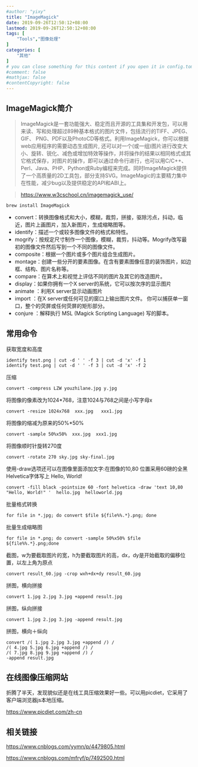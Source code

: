 ```yaml
---
#author: "yixy"
title: "ImageMagick"
date: 2019-09-26T12:50:12+08:00
lastmod: 2019-09-26T12:50:12+08:00
tags: [
    "Tools","图像处理"
]
categories: [
    "其他"
]
# you can close something for this content if you open it in config.toml.
#comment: false
#mathjax: false
#contentCopyright: false
---
```


## ImageMagick简介 ##

> ImageMagick是一套功能强大、稳定而且开源的工具集和开发包，可以用来读、写和处理超过89种基本格式的图片文件，包括流行的TIFF、JPEG、GIF、 PNG、PDF以及PhotoCD等格式。利用ImageMagick，你可以根据web应用程序的需要动态生成图片, 还可以对一个(或一组)图片进行改变大小、旋转、锐化、减色或增加特效等操作，并将操作的结果以相同格式或其它格式保存，对图片的操作，即可以通过命令行进行，也可以用C/C++、Perl、Java、PHP、Python或Ruby编程来完成。同时ImageMagick提供了一个高质量的2D工具包，部分支持SVG。ImageMagic的主要精力集中在性能，减少bug以及提供稳定的API和ABI上。 

> https://www.w3cschool.cn/imagemagick_use/

```
brew install ImageMagick
```

* convert：转换图像格式和大小，模糊，裁剪，拼接，驱除污点，抖动，临近，图片上画图片，加入新图片，生成缩略图等。 
* identify：描述一个或较多图像文件的格式和特性。 
* mogrify：按规定尺寸制作一个图像，模糊，裁剪，抖动等。Mogrify改写最初的图像文件然后写到一个不同的图像文件。 
* composite：根据一个图片或多个图片组合生成图片。 
* montage：创建一些分开的要素图像。在含有要素图像任意的装饰图片，如边框、结构、图片名称等。 
* compare：在算术上和视觉上评估不同的图片及其它的改造图片。 
* display：如果你拥有一个X server的系统，它可以按次序的显示图片 
* animate ：利用X server显示动画图片 
* import ：在X server或任何可见的窗口上输出图片文件。 你可以捕获单一窗口，整个的荧屏或任何荧屏的矩形部分。 
* conjure ：解释执行 MSL (Magick Scripting Language) 写的脚本。

## 常用命令 ##

获取宽度和高度

```
identify test.png | cut -d ' ' -f 3 | cut -d 'x' -f 1
identify test.png | cut -d ' ' -f 3 | cut -d 'x' -f 2
```

压缩

```
convert -compress LZW youzhilane.jpg y.jpg
```

将图像的像素改为1024*768，注意1024与768之间是小写字母x 

```
convert -resize 1024x768  xxx.jpg   xxx1.jpg
```

将图像的缩减为原来的50%*50% 

``` 
convert -sample 50%x50%  xxx.jpg  xxx1.jpg
```

将图像顺时针旋转270度 

```
convert -rotate 270 sky.jpg sky-final.jpg
```

使用-draw选项还可以在图像里面添加文字:在图像的10,80 位置采用60磅的全黑Helvetica字体写上 Hello, World! 

``` 
convert -fill black -pointsize 60 -font helvetica -draw 'text 10,80 "Hello, World!" '  hello.jpg  helloworld.jpg 
```

批量格式转换

```
for file in *.jpg; do convert $file ${file%%.*}.png; done
```

批量生成缩略图

```
for file in *.png; do convert -sample 50%x50% $file ${file%%.*}.png;done
```

截图，w为要截取图片的宽，h为要截取图片的高，dx，dy是开始截取的偏移位置，以左上角为原点

```
convert result_60.jpg -crop wxh+dx+dy result_60.jpg
```

拼图，横向拼接

```
convert 1.jpg 2.jpg 3.jpg +append result.jpg
```

拼图，纵向拼接

```
convert 1.jpg 2.jpg 3.jpg -append result.jpg
```

拼图，横向＋纵向

```
convert /( 1.jpg 2.jpg 3.jpg +append /) /
/( 4.jpg 5.jpg 6.jpg +append /) /
/( 7.jpg 8.jpg 9.jpg +append /) /
-append result.jpg
```

## 在线图像压缩网站 ##

折腾了半天，发现貌似还是在线工具压缩效果好一些。可以用picdiet，它采用了客户端浏览器js本地压缩。

https://www.picdiet.com/zh-cn

## 相关链接 ##

https://www.cnblogs.com/yymn/p/4479805.html

https://www.cnblogs.com/mfryf/p/7492500.html